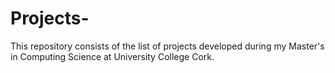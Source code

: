 # Projects-
This repository consists of the list of projects developed during my Master's in Computing Science at University College Cork.

